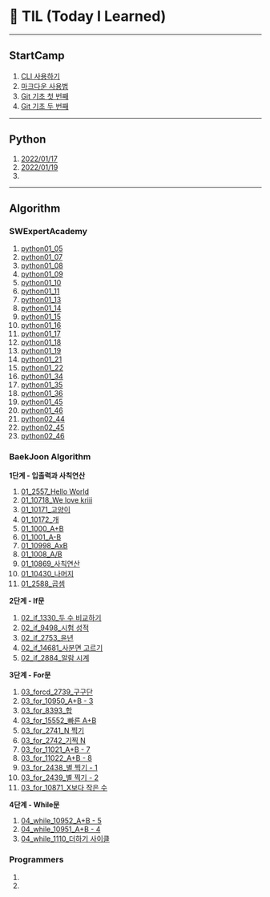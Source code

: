 # 🌱 TIL (Today I Learned)

---

## StartCamp

1. [CLI 사용하기](Startcamp/CLI.md)
2. [마크다운 사용법](Startcamp/markdown.md)
3. [Git 기초 첫 번째](Startcamp/git.md)
3. [Git 기초 두 번째 ](Startcamp/git2.md)

---

## Python

1. [2022/01/17](Python/live_220117.md)
2. [2022/01/19](Python/live_220119.md)
2. 

---

## Algorithm

### SWExpertAcademy

1. [python01_05](Algorithm/SWExpertAcademy/python01_05_exam.py)
2. [python01_07](Algorithm/SWExpertAcademy/python01_07_exam.py)
3. [python01_08](https://github.com/ict-cspark/TIL/blob/master/Algorithm/SWExpertAcademy/python01_08_exam.py)
4. [python01_09](Algorithm/SWExpertAcademy/python01_09_exam.py)
5. [python01_10](Algorithm/SWExpertAcademy/python01_10_exam.py)
6. [python01_11](Algorithm/SWExpertAcademy/python01_11_exam.py)
7. [python01_13](Algorithm/SWExpertAcademy/python01_13_exam.py)
8. [python01_14](Algorithm/SWExpertAcademy/python01_14_exam.py)
9. [python01_15](Algorithm/SWExpertAcademy/python01_15_exam.py)
10. [python01_16](Algorithm/SWExpertAcademy/python01_16_exam.py)
11. [python01_17](Algorithm/SWExpertAcademy/python01_17_exam.py)
12. [python01_18](Algorithm/SWExpertAcademy/python01_18_exam.py)
13. [python01_19](Algorithm/SWExpertAcademy/python01_19_exam.py)
14. [python01_21](Algorithm/SWExpertAcademy/python01_21_exam.py)
15. [python01_22](Algorithm/SWExpertAcademy/python01_22_exam.py)
16. [python01_34](Algorithm/SWExpertAcademy/python01_34_exam.py)
17. [python01_35](Algorithm/SWExpertAcademy/python01_35_exam.py)
18. [python01_36](Algorithm/SWExpertAcademy/python01_36_exam.py)
19. [python01_45](Algorithm/SWExpertAcademy/python01_45_exam.py)
20. [python01_46](Algorithm/SWExpertAcademy/python01_46_exam.py)
21. [python02_44](Algorithm/SWExpertAcademy/python02_44_exam.py)
22. [python02_45](Algorithm/SWExpertAcademy/python02_45_exam.py)
23. [python02_46](Algorithm/SWExpertAcademy/python02_46_exam.py)

### BaekJoon Algorithm

**1단계 - 입출력과 사칙연산**

1. [01_2557_Hello World](Algorithm/Baekjoon/01_2557.py)
2. [01_10718_We love kriii](Algorithm/Baekjoon/01_10718.py)
3. [01_10171_고양이](Algorithm/Baekjoon/01_10171.py)
4. [01_10172_개](Algorithm/Baekjoon/01_10172.py)
5. [01_1000_A+B](Algorithm/Baekjoon/01_1000.py)
6. [01_1001_A-B](Algorithm/Baekjoon/01_1001.py)
7. [01_10998_AxB](Algorithm/Baekjoon/01_10998.py)
8. [01_1008_A/B](Algorithm/Baekjoon/01_1008.py)
9. [01_10869_사칙연산](Algorithm/Baekjoon/01_10869.py)
10. [01_10430_나머지](Algorithm/Baekjoon/01_10430.py)
11. [01_2588_곱셈](Algorithm/Baekjoon/01_2588.py)



**2단계 - If문**

1. [02_if_1330_두 수 비교하기](Algorithm/Baekjoon/02_if_1330.py)
2. [02_if_9498_시험 성적](Algorithm/Baekjoon/02_if_9498.py)
3. [02_if_2753_윤년](Algorithm/Baekjoon/02_if_2753.py)
4. [02_if_14681_사분면 고르기](Algorithm/Baekjoon/02_if_14681.py)
5. [02_if_2884_알람 시계](Algorithm/Baekjoon/02_if_2884.py)



**3단계 - For문**

1. [03_forcd_2739_구구단](Algorithm/Baekjoon/03_for_2739.py)
1. [03_for_10950_A+B - 3](Algorithm/Baekjoon/03_for_10950.py)
1. [03_for_8393_합](Algorithm/Baekjoon/03_for_8393.py)
1. [03_for_15552_빠른 A+B](Algorithm/Baekjoon/03_for_15552.py)
1. [03_for_2741_N 찍기](Algorithm/Baekjoon/03_for_2741.py)
1. [03_for_2742_기찍 N](Algorithm/Baekjoon/03_for_2742.py)
1. [03_for_11021_A+B - 7](Algorithm/Baekjoon/03_for_11021.py)
1. [03_for_11022_A+B - 8](Algorithm/Baekjoon/03_for_11022.py)
1. [03_for_2438_별 찍기 - 1](Algorithm/Baekjoon/03_for_2438.py)
1. [03_for_2439_별 찍기 - 2](Algorithm/Baekjoon/03_for_2439.py)
1. [03_for_10871_X보다 작은 수](Algorithm/Baekjoon/03_for_10871.py)

**4단계 - While문**

1. [04_while_10952_A+B - 5](Algorithm/Baekjoon/04_while_10952.py)
2. [04_while_10951_A+B - 4](Algorithm/Baekjoon/04_while_10951.py)
3. [04_while_1110_더하기 사이클](Algorithm/Baekjoon/04_while_1110.py)

### Programmers

1. 
2. 

